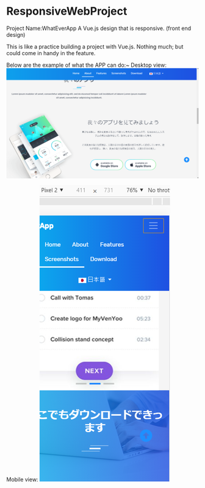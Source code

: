 # ResponsiveWebProject

Project Name:WhatEverApp
A Vue.js design that is responsive. (front end design)

This is like a practice building a project with Vue.js. Nothing much; but could come in handy in the feature.

Below are the example of what the APP can do:~
Desktop view:
![alt text](https://github.com/KaitoXion/ResponsiveWebProject/blob/master/desktopsResponsiveScrollViewEg.PNG)

Mobile view:
![alt text](https://github.com/KaitoXion/ResponsiveWebProject/blob/master/mobileResponsiveScrollViewEg.PNG)



